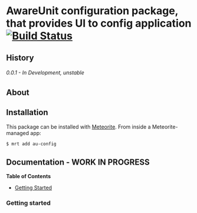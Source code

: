 # AwareUnit configuration package, that provides UI to config application [![Build Status](https://travis-ci.org/SteelzZ/au-config.svg?branch=master)](https://travis-ci.org/SteelzZ/au-config)

## History

###### 0.0.1 - In Development, unstable

## About

## Installation

This package can be installed with [Meteorite](https://github.com/oortcloud/meteorite/). From inside a Meteorite-managed app:

``` sh
$ mrt add au-config
```

## Documentation - WORK IN PROGRESS


**Table of Contents**

 - [Getting Started](#getting-started)


### Getting started
